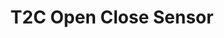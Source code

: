 ---
slug: T2C Open Close Sensor
title: "T2C Open Close Sensor"
description: "A sensor that checks doors and windows to protect you."
image: "/images/Homeappliance/T2C.png"
images:
  - url: "/images/Homeappliance/TC2.png"
    caption: "Front view"

features:
  - "Detects the opening and closing of doors or windows with magnetic contact."
  - "Supports wooden door gaps > 25 mm and iron door gaps > 15 mm."
  - "Peel-and-stick adhesive backing for quick, tool-free installation."
  - "Low battery reminder helps maintain consistent monitoring."
  - "Tamper-resistant alarm enhances security and reliability."
  - "Ultra-compact design fits discreetly on frames or sashes."
  - "Battery-powered with up to 2 years of life (30 detections/day)."
  - "ZigBee 3.0 communication with long-range capability (200m open environment)."
  - "Operates in temperatures from -10°C to 55°C and up to 95% humidity."
  - "Ideal for home, office, or rental property security setups."

specification:
  model: "CS-T2C-A0-BG"
  interface: "N/A"
  power_source: "N/A"
  energy_consumption: "N/A"
  network_port: "N/A"
  dimensions: "Main body: 53.5 x 22.5 x 13.5 mm Magnet: 32.0 x 10.5 x 13.5 mm"
  package_size: "92 x 52 x 93 mm"
  net_weight: "80g per package"
price: "Contact Sales"

---